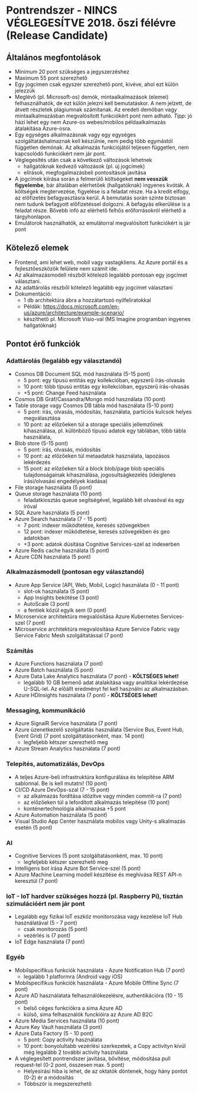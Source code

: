 # Pontrendszer - NINCS VÉGLEGESÍTVE 2018. őszi félévre (Release Candidate)
## Általános megfontolások
- Minimum 20 pont szükséges a jegyszerzéshez
- Maximum 55 pont szerezhető
- Egy jogcímen csak egyszer szerezhető pont, kivéve, ahol ezt külön jelezzük
- Meglévő (pl. Microsoft-os) demók, mintaalkalmazások (elemei) felhasználhatók, de ezt külön jelezni kell bemutatáskor. A nem jelzett, de átvett részletek plágiumnak számítanak. Az eredeti demóban vagy mintaalkalmazásban megvalósított funkciókért pont nem adható. *Tipp:* jó házi lehet egy nem Azure-os webes/mobilos példaalkalmazás átalakítása Azure-osra.
- Egy egységes alkalmazásnak vagy egy egységes szolgáltatáshalmaznak kell készülnie, nem pedig több egymástól független demónak. Az alkalmazás funkciójától teljesen független, nem kapcsolódó funkciókért nem jár pont.
- Véglegesítés után csak a következő változások lehetnek
    - hallgatóknak kedvező változások (pl. új jogcímek)
    - elírások, megfogalmazásbeli pontosítások javítása
- A jogcímek kiírása során a felmerülő költségeket **nem vesszük figyelembe**, bár általában elérhetőek (hallgatóknak) ingyenes kvóták. A költségek megtervezése, figyelése is a feladat része. Ha a kredit elfogy, az előfizetés befagyasztásra kerül. A bemutatás során szinte biztosan nem tudunk befagyott előfizetéssel dolgozni. A befagyás elkerülése is a feladat része. Bővebb infó az elérhető felhős erőforrásokról elérhető a tárgyhonlapon.
- Emulátorok használhatók, az emulátorral megvalósított funkciókért is jár pont

## Kötelező elemek
- Frontend, ami lehet web, mobil vagy vastagkliens. Az Azure portál és a fejlesztőeszközök felülete nem számít ide.
- Az alkalmazásmodell részből kötelező legalább pontosan egy jogcímet választani.
- Az adattárolás részből kötelező legalább egy jogcímet választani
- Dokumentáció:
    - 1 db architektúra ábra a hozzátartozó nyílfeliratokkal
    - Példák: https://docs.microsoft.com/en-us/azure/architecture/example-scenario/
    - készíthető pl. Microsoft Visio-val (MS Imagine programban ingyenes hallgatóknak)
    
## Pontot érő funkciók
### Adattárolás (legalább egy választandó)
- Cosmos DB Document SQL mód használata (5-15 pont)
    - 5 pont: egy típusú entitás egy kollekcióban, egyszerű írás-olvasás
    - 10 pont: több típusú entitás egy kollekcióban, egyszerű írás-olvasás
    - +5 pont: Change Feed használata
- Cosmos DB Gráf/Cassandra/Mongo mód használata (10 pont)
- Table storage vagy Cosmos DB tábla mód használata (5-10 pont) 
  - 5 pont: írás, olvasás, módosítás, használata, partíciós kulcsok helyes megválasztása 
  - 10 pont: az előzőeken túl a storage speciális jellemzőinek kihasználása, pl. különböző típusú adatok egy táblában, több tábla használata,     
- Blob store (5-15 pont)
  - 5 pont: írás, olvasás, módosítás  
  - 10 pont: az előzőeken túl metaadatok használata, lapozásos lekérdezés 
  - 15 pont: az előzőeken túl a block blob/page blob speciális tulajdonságainak kihasználása, jogosultságkezelés (ideiglenes írási/olvasási engedélyek kiadása) 
- File storage használata (5 pont)
- Queue storage használata (10 pont) 
  - feladatkiosztás queue segítségével, legalább két olvasóval és egy íróval
- SQL Azure használata (5 pont)
- Azure Search használata (7 - 15 pont)
    - 7 pont: indexer működtetése, keresés szövegekben
    - 12 pont: indexer működtetése, keresés szövegekben és geo adatokban
    - +3 pont: adatok dúsítása Cognitive Services-szel az indexerben
- Azure Redis cache használata (5 pont)
- Azure CDN használata (5 pont)

### Alkalmazásmodell (pontosan egy választandó)
- Azure App Service (API, Web, Mobil, Logic) használata (0 - 11 pont)
    - slot-ok használata (5 pont)
    - App Insights bekötése (3 pont)
    - AutoScale (3 pont)
    - a fentiek közül egyik sem (0 pont)
- Microservice architektúra megvalósítása Azure Kubernetes Services-szel (7 pont)
- Microservice architektúra megvalósítása Azure Service Fabric vagy Service Fabric Mesh szolgáltatással (7 pont)

### Számítás
- Azure Functions használata (7 pont)
- Azure Batch használata (5 pont)
- Azure Data Lake Analytics használata (7 pont) - **KÖLTSÉGES lehet!**
    - legalább 10 GB bemenő adat átalakítása vagy analitikai lekérdezése U-SQL-lel. Az előállt eredményt fel kell használni az alkalmazásban.
- Azure HDInsights használata (7 pont) - **KÖLTSÉGES lehet!**

### Messaging, kommunikáció
- Azure SignalR Service használata (7 pont)
- Azure üzenetkezelő szolgáltatás használata (Service Bus, Event Hub, Event Grid) (7 pont szolgáltatásonként, max. 14 pont)
    - legfeljebb kétszer szerezhető meg
- Azure Stream Analytics használata (7 pont)

### Telepítés, automatizálás, DevOps
- A teljes Azure-beli infrastruktúra konfigurálása és telepítése ARM sablonnal. Be is kell mutatni! (10 pont)
- CI/CD Azure DevOps-szal (7 - 15 pont)
    - az alkalmazás fordítása időzítve vagy minden commit-ra (7 pont)
    - az előzőeken túl a lefordított alkalmazás telepítése (10 pont)
    - konténertechnológia alkalmazása +5 pont
- Azure Automation használata (5 pont)
- Visual Studio App Center használata mobilos vagy Unity-s alkalmazás esetén (5 pont)

### AI
- Cognitive Services (5 pont szolgáltatásonként, max. 10 pont)
    - legfeljebb kétszer szerezhető meg
- Intelligens bot írása Azure Bot Service-szel (5 pont)
- Azure Machine Learning modell készítése és meghívása REST API-n keresztül (7 pont)       

### IoT - IoT hardver szükséges hozzá (pl. Raspberry Pi), tisztán szimulációért nem jár pont
- Legalább egy fizikai IoT eszköz monitorozása vagy kezelése IoT Hub használatával (5 - 7 pont)
    - csak monitorozás (5 pont)
    - vezérlés is (7 pont)
- IoT Edge használata (7 pont)

### Egyéb
- Mobilspecifikus funkciók használata - Azure Notification Hub (7 pont)
    - legalább 1 platformra (Android vagy iOS)
- Mobilspecifikus funkciók használata - Azure Mobile Offline Sync (7 pont)
- Azure AD használatata felhasználókezelésre, authentikációra (10 - 15 pont)
    - belső céges funkciókra a sima Azure AD
    - külső, sima felhasználók funckióira az Azure AD B2C
- Azure Media Services használata (10 pont)
- Azure Key Vault használata (3 pont)
- Azure Data Factory (5 - 10 pont)
    - 5 pont: Copy activity használata
    - 10 pont: bonyolultabb vezérlési szerkezetek, a Copy activityn kívül még legalább 2 további activity használata
- A véglegesített pontrendszer javítása, bővítése, módosítása pull request-tel (0-2 pont, összesen max. 5 pont)
    - Helyesírási hiba is lehet, de az oktatók döntenek, hogy hány pontot (0-2) ér a módosítás
    - Többször is megszerezhető
